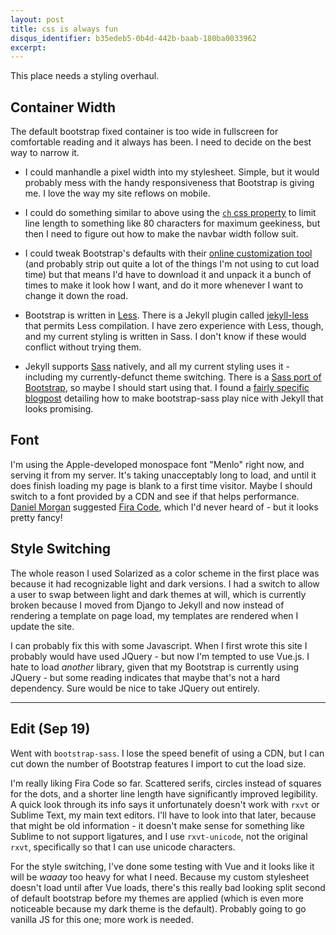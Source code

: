 ```yaml
---
layout: post
title: css is always fun
disqus_identifier: b35edeb5-0b4d-442b-baab-180ba0033962
excerpt:
---
```


This place needs a styling overhaul.

## Container Width

The default bootstrap fixed container is too wide in fullscreen for comfortable reading and it always has been. I need to decide on the best way to narrow it.

- I could manhandle a pixel width into my stylesheet.  Simple, but it would probably mess with the handy responsiveness that Bootstrap is giving me.  I love the way my site reflows on mobile.

- I could do something similar to above using the [`ch` css property](https://css-tricks.com/the-lengths-of-css/#article-header-id-11) to limit line length to something like 80 characters for maximum geekiness, but then I need to figure out how to make the navbar width follow suit.

- I could tweak Bootstrap's defaults with their [online customization tool](https://getbootstrap.com/customize) (and probably strip out quite a lot of the things I'm not using to cut load time) but that means I'd have to download it and unpack it a bunch of times to make it look how I want, and do it more whenever I want to change it down the road.

- Bootstrap is written in [Less](http://lesscss.org/).  There is a Jekyll plugin called [jekyll-less](https://rubygems.org/gems/jekyll-less) that permits Less compilation.  I have zero experience with Less, though, and my current styling is written in Sass.  I don't know if these would conflict without trying them.

- Jekyll supports [Sass](http://sass-lang.com/) natively, and all my current styling uses it - including my currently-defunct theme switching.  There is a [Sass port of Bootstrap](https://github.com/twbs/bootstrap-sass/tags), so maybe I should start using that.  I found a [fairly specific blogpost](http://veithen.github.io/2015/03/26/jekyll-bootstrap.html) detailing how to make bootstrap-sass play nice with Jekyll that looks promising.

## Font

I'm using the Apple-developed monospace font "Menlo" right now, and serving it from my server.  It's taking unacceptably long to load, and until it does finish loading my page is blank to a first time visitor.  Maybe I should switch to a font provided by a CDN and see if that helps performance.  [Daniel Morgan](http://danielmorgan.co.uk/) suggested [Fira Code](https://github.com/tonsky/FiraCode), which I'd never heard of - but it looks pretty fancy!

## Style Switching

The whole reason I used Solarized as a color scheme in the first place was because it had recognizable light and dark versions.  I had a switch to allow a user to swap between light and dark themes at will, which is currently broken because I moved from Django to Jekyll and now instead of rendering a template on page load, my templates are rendered when I update the site.

I can probably fix this with some Javascript.  When I first wrote this site I probably would have used JQuery - but now I'm tempted to use Vue.js.  I hate to load _another_ library, given that my Bootstrap is currently using JQuery - but some reading indicates that maybe that's not a hard dependency.  Sure would be nice to take JQuery out entirely.

- - -

## Edit (Sep 19)

Went with `bootstrap-sass`.  I lose the speed benefit of using a CDN, but I can cut down the number of Bootstrap features I import to cut the load size.

I'm really liking Fira Code so far.  Scattered serifs, circles instead of squares for the dots, and a shorter line length have significantly improved legibility.  A quick look through its info says it unfortunately doesn't work with `rxvt` or Sublime Text, my main text editors.  I'll have to look into that later, because that might be old information - it doesn't make sense for something like Sublime to not support ligatures, and I use `rxvt-unicode`, not the original `rxvt`, specifically so that I can use unicode characters.

For the style switching, I've done some testing with Vue and it looks like it will be _waaay_ too heavy for what I need.  Because my custom stylesheet doesn't load until after Vue loads, there's this really bad looking split second of default bootstrap before my themes are applied (which is even more noticeable because my dark theme is the default).  Probably going to go vanilla JS for this one; more work is needed.